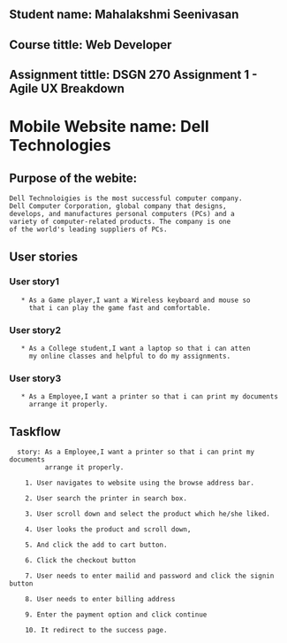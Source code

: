 ## Student name: Mahalakshmi Seenivasan
## Course tittle: Web Developer
## Assignment tittle: DSGN 270 Assignment 1 - Agile UX Breakdown

# Mobile Website name: Dell Technologies

## Purpose of the webite:
    
    Dell Technoloigies is the most successful computer company.
    Dell Computer Corporation, global company that designs, 
    develops, and manufactures personal computers (PCs) and a
    variety of computer-related products. The company is one
    of the world's leading suppliers of PCs.

## User stories

### User story1

       * As a Game player,I want a Wireless keyboard and mouse so
         that i can play the game fast and comfortable.
### User story2

       * As a College student,I want a laptop so that i can atten
         my online classes and helpful to do my assignments.
### User story3

       * As a Employee,I want a printer so that i can print my documents
         arrange it properly.

## Taskflow
      
      story: As a Employee,I want a printer so that i can print my documents
             arrange it properly.

        1. User navigates to website using the browse address bar.

        2. User search the printer in search box.

        3. User scroll down and select the product which he/she liked.

        4. User looks the product and scroll down,

        5. And click the add to cart button. 

        6. Click the checkout button

        7. User needs to enter mailid and password and click the signin button

        8. User needs to enter billing address

        9. Enter the payment option and click continue

        10. It redirect to the success page.